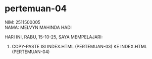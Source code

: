# pertemuan-04

NIM: 2511500005<BR>
NAMA: MELVYN MAHINDA HADI<BR>

HARI INI, RABU, 15-10-25, SAYA MEMPELAJARI:
<OL>
<LI>COPY-PASTE ISI INDEX.HTML (PERTEMUAN-03) KE INDEX.HTML (PERTEMUAN-04)</LI>
</OL>